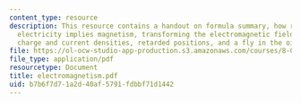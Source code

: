 ```yaml
---
content_type: resource
description: This resource contains a handout on formula summary, how relativity and
  electricity implies magnetism, transforming the electromagnetic field, transforming
  charge and current densities, retarded positions, and a fly in the ointment.
file: https://ol-ocw-studio-app-production.s3.amazonaws.com/courses/8-033-relativity-fall-2006/b7b6f7d71a2d40af5791fdbbf71d1442_electromagnetism.pdf
file_type: application/pdf
resourcetype: Document
title: electromagnetism.pdf
uid: b7b6f7d7-1a2d-40af-5791-fdbbf71d1442
---
```

